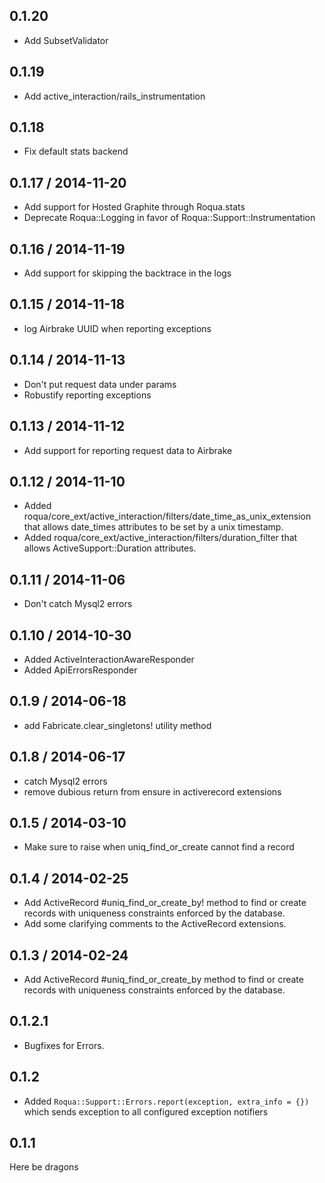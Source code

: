 ## 0.1.20

* Add SubsetValidator

## 0.1.19

* Add active_interaction/rails_instrumentation

## 0.1.18

* Fix default stats backend

## 0.1.17 / 2014-11-20

* Add support for Hosted Graphite through Roqua.stats
* Deprecate Roqua::Logging in favor of Roqua::Support::Instrumentation

## 0.1.16 / 2014-11-19

* Add support for skipping the backtrace in the logs

## 0.1.15 / 2014-11-18

* log Airbrake UUID when reporting exceptions

## 0.1.14 / 2014-11-13

* Don't put request data under params
* Robustify reporting exceptions

## 0.1.13 / 2014-11-12

* Add support for reporting request data to Airbrake

## 0.1.12 / 2014-11-10

* Added roqua/core_ext/active_interaction/filters/date_time_as_unix_extension that allows date_times attributes to be set by a unix timestamp.
* Added roqua/core_ext/active_interaction/filters/duration_filter that allows ActiveSupport::Duration attributes.

## 0.1.11 / 2014-11-06

* Don't catch Mysql2 errors

## 0.1.10 / 2014-10-30

* Added ActiveInteractionAwareResponder
* Added ApiErrorsResponder

## 0.1.9 / 2014-06-18

* add Fabricate.clear_singletons! utility method

## 0.1.8 / 2014-06-17

* catch Mysql2 errors
* remove dubious return from ensure in activerecord extensions

## 0.1.5 / 2014-03-10

* Make sure to raise when uniq_find_or_create cannot find a record

## 0.1.4 / 2014-02-25

* Add ActiveRecord \#uniq\_find\_or\_create\_by! method to find or create records with uniqueness constraints enforced by the database.
* Add some clarifying comments to the ActiveRecord extensions.

## 0.1.3 / 2014-02-24

* Add ActiveRecord \#uniq\_find\_or\_create\_by method to find or create records with uniqueness constraints enforced by the database.

## 0.1.2.1

* Bugfixes for Errors.

## 0.1.2

* Added `Roqua::Support::Errors.report(exception, extra_info = {})` which sends exception to all configured exception notifiers

## 0.1.1

Here be dragons
